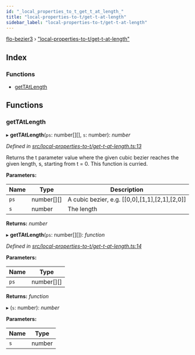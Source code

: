 ```yaml
---
id: "_local_properties_to_t_get_t_at_length_"
title: "local-properties-to-t/get-t-at-length"
sidebar_label: "local-properties-to-t/get-t-at-length"
---
```


[flo-bezier3](../globals.md) › ["local-properties-to-t/get-t-at-length"](_local_properties_to_t_get_t_at_length_.md)

## Index

### Functions

* [getTAtLength](_local_properties_to_t_get_t_at_length_.md#gettatlength)

## Functions

###  getTAtLength

▸ **getTAtLength**(`ps`: number[][], `s`: number): *number*

*Defined in [src/local-properties-to-t/get-t-at-length.ts:13](https://github.com/FlorisSteenkamp/FloBezier/blob/6f79660/src/local-properties-to-t/get-t-at-length.ts#L13)*

Returns the t parameter value where the given cubic bezier reaches the given
length, s, starting from t = 0. This function is curried.

**Parameters:**

Name | Type | Description |
------ | ------ | ------ |
`ps` | number[][] | A cubic bezier, e.g. [[0,0],[1,1],[2,1],[2,0]] |
`s` | number | The length  |

**Returns:** *number*

▸ **getTAtLength**(`ps`: number[][]): *function*

*Defined in [src/local-properties-to-t/get-t-at-length.ts:14](https://github.com/FlorisSteenkamp/FloBezier/blob/6f79660/src/local-properties-to-t/get-t-at-length.ts#L14)*

**Parameters:**

Name | Type |
------ | ------ |
`ps` | number[][] |

**Returns:** *function*

▸ (`s`: number): *number*

**Parameters:**

Name | Type |
------ | ------ |
`s` | number |

